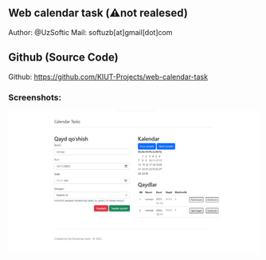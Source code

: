 ## Web calendar task (⚠️not realesed)

Author: @UzSoftic
Mail: softuzb[at]gmail[dot]com

## Github (Source Code)
Github: https://github.com/KIUT-Projects/web-calendar-task

### Screenshots:
![](.github/screenshot.png)
